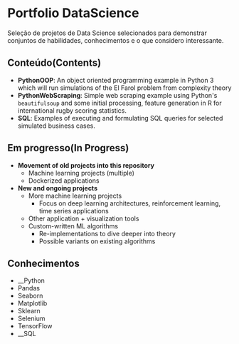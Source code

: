 # Portfolio DataScience
Seleção de projetos de Data Science selecionados para demonstrar conjuntos de habilidades, conhecimentos e o que considero interessante.

## Conteúdo(Contents)
* __PythonOOP__: An object oriented programming example in Python 3 which will run simulations of the El Farol problem from complexity theory
* __PythonWebScraping__: Simple web scraping example using Python's `beautifulsoup` and some initial processing, feature generation in R for international rugby scoring statistics.
* __SQL__: Examples of executing and formulating SQL queries for selected simulated business cases.

## Em progresso(In Progress)
* __Movement of old projects into this repository__
  * Machine learning projects (multiple)
  * Dockerized applications
* __New and ongoing projects__
  * More machine learning projects
    * Focus on deep learning architectures, reinforcement learning, time series applications
  * Other application + visualization tools
  * Custom-written ML algorithms
    * Re-implementations to dive deeper into theory
    * Possible variants on existing algorithms
## Conhecimentos
 * __Python
  * Pandas
  * Seaborn
  * Matplotlib
  * Sklearn
  * Selenium
  * TensorFlow
 * __SQL
